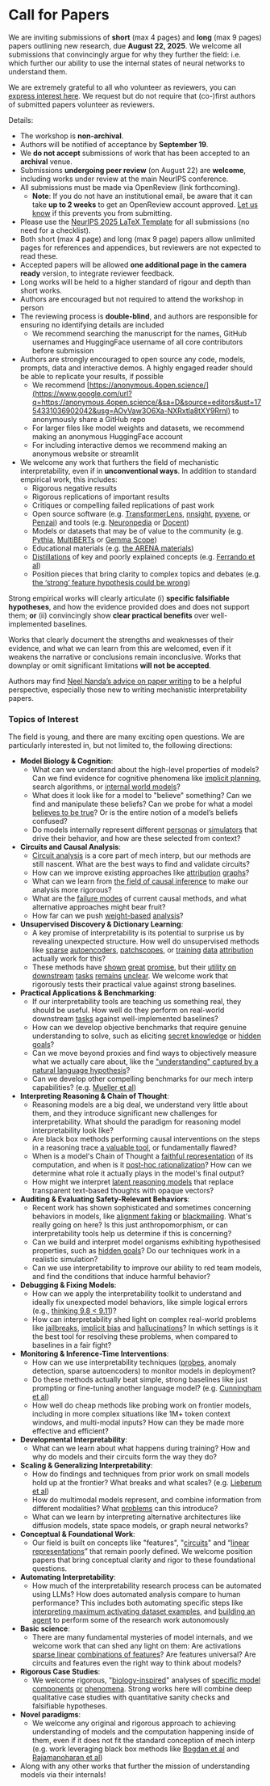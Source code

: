# Call for Papers
We are inviting submissions of **short** (max 4 pages) and **long** (max 9 pages) papers outlining new research, due **August 22, 2025**. We welcome all submissions that convincingly argue for why they further the field: i.e. which further our ability to use the internal states of neural networks to understand them. 

We are extremely grateful to all who volunteer as reviewers, you can [express interest here](https://www.google.com/url?q=https://docs.google.com/forms/d/e/1FAIpQLSdiw1SJllzoTz_nqzDTzTOGb9DV3W_truQyh-WvYj_QGIi7Mg/viewform?usp%3Ddialog&sa=D&source=editors&ust=1754331036897988&usg=AOvVaw0zmC9DXEkNoO7FGBuixzuR). We request but do not require that (co-)first authors of submitted papers volunteer as reviewers. 

Details: 
* The workshop is **non-archival**.
* Authors will be notified of acceptance by **September 19**.
* We **do not accept** submissions of work that has been accepted to an **archival** venue.
* Submissions **undergoing peer review** (on August 22) are **welcome**, including works under review at the main NeurIPS conference.
* All submissions must be made via OpenReview (link forthcoming).
  * **Note**: If you do not have an institutional email, be aware that it can take **up to 2 weeks** to get an OpenReview account approved. [Let us know](mailto:neurips2025@mechinterpworkshop.com) if this prevents you from submitting.
* Please use the [NeurIPS 2025 LaTeX Template](https://www.google.com/url?q=https://media.neurips.cc/Conferences/NeurIPS2025/Styles.zip&sa=D&source=editors&ust=1754331036899763&usg=AOvVaw2fJh7ep1oqQpjSUE6rLgPZ) for all submissions (no need for a checklist).
* Both short (max 4 page) and long (max 9 page) papers allow unlimited pages for references and appendices, but reviewers are not expected to read these.
* Accepted papers will be allowed **one additional page in the camera ready** version, to integrate reviewer feedback.
* Long works will be held to a higher standard of rigour and depth than short works.
* Authors are encouraged but not required to attend the workshop in person
* The reviewing process is **double-blind**, and authors are responsible for ensuring no identifying details are included
  * We recommend searching the manuscript for the names, GitHub usernames and HuggingFace username of all core contributors before submission
* Authors are strongly encouraged to open source any code, models, prompts, data and interactive demos. A highly engaged reader should be able to replicate your results, if possible
  * We recommend [https://anonymous.4open.science/](https://www.google.com/url?q=https://anonymous.4open.science/&sa=D&source=editors&ust=1754331036902042&usg=AOvVaw3O6Xa-NXRxtla8tXY9Rrnl) to anonymously share a GitHub repo
  * For larger files like model weights and datasets, we recommend making an anonymous HuggingFace account
  * For including interactive demos we recommend making an anonymous website or streamlit
* We welcome any work that furthers the field of mechanistic interpretability, even if in **unconventional ways**. In addition to standard empirical work, this includes:
  * Rigorous negative results
  * Rigorous replications of important results
  * Critiques or compelling failed replications of past work
  * Open source software (e.g. [TransformerLens](https://www.google.com/url?q=https://github.com/neelnanda-io/TransformerLens&sa=D&source=editors&ust=1754331036903102&usg=AOvVaw3-RELkYaqs691AHbxZ9zE3), [nnsight](https://www.google.com/url?q=https://github.com/ndif-team/nnsight&sa=D&source=editors&ust=1754331036903198&usg=AOvVaw1RmZxFosF2JknBgigLidbj), [pyvene](https://www.google.com/url?q=https://github.com/stanfordnlp/pyvene/tree/main/pyvene/models/mlp&sa=D&source=editors&ust=1754331036903294&usg=AOvVaw3hZhl1-o3K7hoZj3Tkg68w), or [Penzai](https://www.google.com/url?q=https://github.com/google-deepmind/penzai&sa=D&source=editors&ust=1754331036903391&usg=AOvVaw0MPA_GgRsIF9pdHJUlmYpx)) and tools (e.g. [Neuronpedia](https://www.google.com/url?q=http://neuronpedia.org&sa=D&source=editors&ust=1754331036903475&usg=AOvVaw17OUn444DAHv3dESVcO6AP) or [Docent](https://www.google.com/url?q=https://transluce.org/introducing-docent&sa=D&source=editors&ust=1754331036903575&usg=AOvVaw1N-wvrmC95LfavKeZXn4AD))
  * Models or datasets that may be of value to the community (e.g. [Pythia](https://www.google.com/url?q=https://arxiv.org/abs/2304.01373&sa=D&source=editors&ust=1754331036903775&usg=AOvVaw0z4GrXEPm_PW5gh-KiW8UU), [MultiBERTs](https://www.google.com/url?q=https://arxiv.org/abs/2106.16163&sa=D&source=editors&ust=1754331036903863&usg=AOvVaw0sgiydlQIUk2Jz4Ssz-AZn) or [Gemma Scope](https://www.google.com/url?q=https://arxiv.org/abs/2408.05147&sa=D&source=editors&ust=1754331036903939&usg=AOvVaw39fAN8gdF0irMRszP4XR6l))
  * Educational materials (e.g. [the ARENA materials](https://www.google.com/url?q=https://arena3-chapter1-transformer-interp.streamlit.app/&sa=D&source=editors&ust=1754331036904150&usg=AOvVaw3tAy--TJljo17ky2X0WO_i))
  * [Distillations](https://www.google.com/url?q=https://distill.pub/2017/research-debt/&sa=D&source=editors&ust=1754331036904278&usg=AOvVaw20xUPBTvdPOrUvkA1usMM6) of key and poorly explained concepts (e.g. [Ferrando et al](https://www.google.com/url?q=https://arxiv.org/abs/2405.00208&sa=D&source=editors&ust=1754331036904424&usg=AOvVaw3uxDwQnxl59eH4NCw4ZUea))
  * Position pieces that bring clarity to complex topics and debates (e.g. [the ‘strong’ feature hypothesis could be wrong](https://www.google.com/url?q=https://www.alignmentforum.org/posts/tojtPCCRpKLSHBdpn/the-strong-feature-hypothesis-could-be-wrong&sa=D&source=editors&ust=1754331036904768&usg=AOvVaw3sHrWbK8EwuZmKmir5WMI6))

Strong empirical works will clearly articulate (i) **specific falsifiable hypotheses**, and how the evidence provided does and does not support them; **or** (ii) convincingly show **clear practical benefits** over well-implemented baselines. 

Works that clearly document the strengths and weaknesses of their evidence, and what we can learn from this are welcomed, even if it weakens the narrative or conclusions remain inconclusive. Works that downplay or omit significant limitations **will not be accepted**. 

Authors may find [Neel Nanda’s advice on paper writing](https://www.google.com/url?q=https://www.alignmentforum.org/posts/eJGptPbbFPZGLpjsp/highly-opinionated-advice-on-how-to-write-ml-papers&sa=D&source=editors&ust=1754331036905881&usg=AOvVaw14gTJH4P-AMTpA4XqEDMAN) to be a helpful perspective, especially those new to writing mechanistic interpretability papers. 
### Topics of Interest
The field is young, and there are many exciting open questions. We are particularly interested in, but not limited to, the following directions: 
* **Model Biology & Cognition**:
  * What can we understand about the high-level properties of models? Can we find evidence for cognitive phenomena like [implicit planning](https://www.google.com/url?q=https://transformer-circuits.pub/2025/attribution-graphs/biology.html%23dives-poems&sa=D&source=editors&ust=1754331036906813&usg=AOvVaw00hk0HU8B12TY5siWeH11A), search algorithms, or [internal world models](https://www.google.com/url?q=https://arxiv.org/abs/2210.13382&sa=D&source=editors&ust=1754331036906966&usg=AOvVaw1X2cTXSnk9Lp_gGh7ghTSw)?
  * What does it look like for a model to "believe" something? Can we find and manipulate these beliefs? Can we probe for what a model [believes to be true](https://www.google.com/url?q=https://arxiv.org/abs/2310.06824&sa=D&source=editors&ust=1754331036907224&usg=AOvVaw2uOxy_NvRyOuwf0ecvVSCI)? Or is the entire notion of a model’s beliefs confused?
  * Do models internally represent different [personas](https://www.google.com/url?q=https://arxiv.org/abs/2406.12094&sa=D&source=editors&ust=1754331036907458&usg=AOvVaw2S4_WAtBviko3u_jiFyRaP) or [simulators](https://www.google.com/url?q=https://www.nature.com/articles/s41586-023-06647-8&sa=D&source=editors&ust=1754331036907573&usg=AOvVaw2iamRQnhOJK8M87Hx7ZEKy) that drive their behavior, and how are these selected from context?
* **Circuits and Causal Analysis**:
  * [Circuit analysis](https://www.google.com/url?q=https://distill.pub/2020/circuits/zoom-in/&sa=D&source=editors&ust=1754331036907862&usg=AOvVaw3JClvMC36Oi5VxghXvatv8) is a core part of mech interp, but our methods are still nascent. What are the best ways to find and validate circuits?
  * How can we improve existing approaches like [attribution](https://www.google.com/url?q=https://arxiv.org/abs/2406.11944&sa=D&source=editors&ust=1754331036908177&usg=AOvVaw0M_VfGZ6y891mruIvxY-SX) [graphs](https://www.google.com/url?q=https://transformer-circuits.pub/2025/attribution-graphs/methods.html&sa=D&source=editors&ust=1754331036908278&usg=AOvVaw3wlWpRDH_Twv95Aw-a0L2Z)?
  * What can we learn from [the field of causal inference](https://www.google.com/url?q=https://arxiv.org/abs/2407.04690&sa=D&source=editors&ust=1754331036908480&usg=AOvVaw0T12iNsuKSR2M6VCsHN3PN) to make our analysis more rigorous?
  * What are the [failure modes](https://www.google.com/url?q=https://arxiv.org/abs/2307.15771&sa=D&source=editors&ust=1754331036908684&usg=AOvVaw2UoIbi4ww6InohEVG6PacB) of current causal methods, and what alternative approaches might bear fruit?
  * How far can we push [weight-based](https://www.google.com/url?q=https://arxiv.org/abs/2301.05217&sa=D&source=editors&ust=1754331036908936&usg=AOvVaw1bk-myGLa1-Z-dMMUsVJKz) [analysis](https://www.google.com/url?q=https://arxiv.org/abs/2410.08417&sa=D&source=editors&ust=1754331036909011&usg=AOvVaw1fYHaSDx7jegAgQl9cNpcB)?
* **Unsupervised Discovery & Dictionary Learning**:
  * A key promise of interpretability is its potential to surprise us by revealing unexpected structure. How well do unsupervised methods like [sparse](https://www.google.com/url?q=https://arxiv.org/abs/2103.15949&sa=D&source=editors&ust=1754331036909441&usg=AOvVaw3aidMUj0wO-NfeUPDptdUm) [autoencoders](https://www.google.com/url?q=https://transformer-circuits.pub/2023/monosemantic-features&sa=D&source=editors&ust=1754331036909585&usg=AOvVaw0nipw4JJFLpW1vYhKovXA9), [patch](https://www.google.com/url?q=https://arxiv.org/abs/2401.06102&sa=D&source=editors&ust=1754331036909662&usg=AOvVaw0sqNNlPLRCNGREb_HgUsB3)[scopes](https://www.google.com/url?q=https://arxiv.org/abs/2403.10949v2&sa=D&source=editors&ust=1754331036909715&usg=AOvVaw1mtUU1zvOxWAdY8BjOxXOW), or [training](https://www.google.com/url?q=https://proceedings.mlr.press/v70/koh17a?ref%3Dhttps://githubhelp.com&sa=D&source=editors&ust=1754331036909840&usg=AOvVaw22Vvtds2WeAEtDWzX3c_N_) [data](https://www.google.com/url?q=https://arxiv.org/abs/2308.03296&sa=D&source=editors&ust=1754331036909927&usg=AOvVaw0g1MdBMd3haY35RSdmGcZr) [attribution](https://www.google.com/url?q=https://arxiv.org/abs/2205.11482&sa=D&source=editors&ust=1754331036910004&usg=AOvVaw0hKHq8971DwSUnYL1B77hP) actually work for this?
  * These methods have [shown](https://www.google.com/url?q=https://transformer-circuits.pub/2024/scaling-monosemanticity/index.html&sa=D&source=editors&ust=1754331036910180&usg=AOvVaw0cykZ4NMYDZardSQmJM78F) [great](https://www.google.com/url?q=https://transformer-circuits.pub/2025/attribution-graphs/biology.html&sa=D&source=editors&ust=1754331036910339&usg=AOvVaw3ISI90Z4pozWMzDNZ_j2P3) [promise](https://www.google.com/url?q=https://arxiv.org/abs/2503.10965&sa=D&source=editors&ust=1754331036910426&usg=AOvVaw07amBBqimALcw9QLNlD09p), but their [utility](https://www.google.com/url?q=https://arxiv.org/abs/2502.16681&sa=D&source=editors&ust=1754331036910551&usg=AOvVaw2NYoEusm-dnGfdiUSsqP-7) [on](https://www.google.com/url?q=https://www.tilderesearch.com/blog/sieve&sa=D&source=editors&ust=1754331036910651&usg=AOvVaw36QkJOJw6mmbWQTaxRAf3s) [downstream](https://www.google.com/url?q=https://arxiv.org/abs/2501.17148&sa=D&source=editors&ust=1754331036910743&usg=AOvVaw1R2zs1WsdPES3F31-euyhH) [tasks](https://www.google.com/url?q=https://transformer-circuits.pub/2024/features-as-classifiers/index.html&sa=D&source=editors&ust=1754331036910834&usg=AOvVaw2fFZcXfrQbgITx8s2VEB_l) [remains](https://www.google.com/url?q=https://arxiv.org/abs/2502.04382&sa=D&source=editors&ust=1754331036910904&usg=AOvVaw2i1P1uz6TIfSGYYsympWAa) [unclear](https://www.google.com/url?q=https://www.alignmentforum.org/posts/4uXCAJNuPKtKBsi28/negative-results-for-saes-on-downstream-tasks&sa=D&source=editors&ust=1754331036911020&usg=AOvVaw3yVeo9sGG0rfsujbJZEpsw). We welcome work that rigorously tests their practical value against strong baselines.
* **Practical Applications & Benchmarking**:
  * If our interpretability tools are teaching us something real, they should be useful. How well do they perform on real-world downstream [tasks](https://www.google.com/url?q=https://www.lesswrong.com/posts/wGRnzCFcowRCrpX4Y/downstream-applications-as-validation-of-interpretability&sa=D&source=editors&ust=1754331036911562&usg=AOvVaw0cK58LVYHMiZ4nNxJbZW8_) against well-implemented baselines?
  * How can we develop objective benchmarks that require genuine understanding to solve, such as eliciting [secret knowledge](https://www.google.com/url?q=https://arxiv.org/abs/2505.14352&sa=D&source=editors&ust=1754331036911838&usg=AOvVaw1bgzMNpgt1ugxxXgXczbQr) or [hidden goals](https://www.google.com/url?q=https://arxiv.org/abs/2503.10965&sa=D&source=editors&ust=1754331036911958&usg=AOvVaw3NsALXZOs1xU3TBkEHCXqt)?
  * Can we move beyond proxies and find ways to objectively measure what we actually care about, like the ["understanding" captured by a natural language hypothesis](https://www.google.com/url?q=https://arxiv.org/abs/2502.04382&sa=D&source=editors&ust=1754331036912237&usg=AOvVaw0FDTDATzFuWmp8MUiM_rd4)?
  * Can we develop other compelling benchmarks for our mech interp capabilities? (e.g. [Mueller et al](https://www.google.com/url?q=https://arxiv.org/abs/2504.13151&sa=D&source=editors&ust=1754331036912488&usg=AOvVaw0NmYAuTlcf0n7XAfdEGMk9))
* **Interpreting Reasoning & Chain of Thought**:
  * Reasoning models are a big deal, we understand very little about them, and they introduce significant new challenges for interpretability. What should the paradigm for reasoning model interpretability look like?
  * Are black box methods performing causal interventions on the steps in a reasoning trace [a valuable tool](https://www.google.com/url?q=https://arxiv.org/abs/2506.19143&sa=D&source=editors&ust=1754331036913289&usg=AOvVaw2th1BilNXTqQLKfzrpM3Up), or fundamentally flawed?
  * When is a model's Chain of Thought a [faithful representation](https://www.google.com/url?q=https://arxiv.org/abs/2305.04388&sa=D&source=editors&ust=1754331036913529&usg=AOvVaw3z0jNyKaMB_TgqvXsh3BKa) of its computation, and when is it [post-hoc rationalization](https://www.google.com/url?q=https://arxiv.org/abs/2503.08679&sa=D&source=editors&ust=1754331036913658&usg=AOvVaw320U91JKYveFI0TET7cDxq)? How can we determine what role it actually plays in the model's final output?
  * How might we interpret [latent reasoning models](https://www.google.com/url?q=https://arxiv.org/abs/2412.06769&sa=D&source=editors&ust=1754331036913892&usg=AOvVaw1HU94vnWyw6ftc2-WWIacG) that replace transparent text-based thoughts with opaque vectors?
* **Auditing & Evaluating Safety-Relevant Behaviors**:
  * Recent work has shown sophisticated and sometimes concerning behaviors in models, like [alignment faking](https://www.google.com/url?q=https://arxiv.org/abs/2412.14093&sa=D&source=editors&ust=1754331036914379&usg=AOvVaw3DzOEAmQNEsDWuAcNiH3n5) or [blackmailing](https://www.google.com/url?q=https://www.anthropic.com/research/agentic-misalignment&sa=D&source=editors&ust=1754331036914478&usg=AOvVaw256KkQVus_3jfNoGsr0AtX). What's really going on here? Is this just anthropomorphism, or can interpretability tools help us determine if this is concerning?
  * Can we build and interpret model organisms exhibiting hypothesised properties, such as [hidden goals](https://www.google.com/url?q=https://arxiv.org/abs/2503.10965&sa=D&source=editors&ust=1754331036914912&usg=AOvVaw2g-H8ZeX4ghQ4J80kIV5Lw)? Do our techniques work in a realistic simulation?
  * Can we use interpretability to improve our ability to red team models, and find the conditions that induce harmful behavior?
* **Debugging & Fixing Models**:
  * How can we apply the interpretability toolkit to understand and ideally fix unexpected model behaviors, like simple logical errors (e.g., [thinking 9.8 < 9.11](https://www.google.com/url?q=https://transluce.org/observability-interface&sa=D&source=editors&ust=1754331036915649&usg=AOvVaw1DV9ABJVswhmZqfMsro46C))?
  * How can interpretability shed light on complex real-world problems like [jailbreaks](https://www.google.com/url?q=https://transformer-circuits.pub/2025/attribution-graphs/biology.html%23dives-jailbreak&sa=D&source=editors&ust=1754331036915881&usg=AOvVaw1qZM3ET5zsFPLUBvuGoZ7S), [implicit bias](https://www.google.com/url?q=https://arxiv.org/abs/2506.10922&sa=D&source=editors&ust=1754331036915976&usg=AOvVaw3U5HvotwJt_d7cP5d9fcXt) and [hallucinations](https://www.google.com/url?q=https://arxiv.org/abs/2411.14257&sa=D&source=editors&ust=1754331036916076&usg=AOvVaw0T1VGtWyRODWsa7Wddixuq)? In which settings is it the best tool for resolving these problems, when compared to baselines in a fair fight?
* **Monitoring & Inference-Time Interventions**:
  * How can we use interpretability techniques ([probes](https://www.google.com/url?q=https://arxiv.org/abs/2102.12452&sa=D&source=editors&ust=1754331036916571&usg=AOvVaw2whLJwMaIxtPC3VEDXGrIM), anomaly detection, sparse autoencoders) to monitor models in deployment?
  * Do these methods actually beat simple, strong baselines like just prompting or fine-tuning another language model? (e.g. [Cunningham et al](https://www.google.com/url?q=https://alignment.anthropic.com/2025/cheap-monitors/&sa=D&source=editors&ust=1754331036916967&usg=AOvVaw1G8RTCAqyWaGIW9PWfjpFO))
  * How well do cheap methods like probing work on frontier models, including in more complex situations like 1M+ token context windows, and multi-modal inputs? How can they be made more effective and efficient?
* **Developmental Interpretability**:
  * What can we learn about what happens during training? How and why do models and their circuits form the way they do?
* **Scaling & Generalizing Interpretability**:
  * How do findings and techniques from prior work on small models hold up at the frontier? What breaks and what scales? (e.g. [Lieberum et al](https://www.google.com/url?q=https://arxiv.org/abs/2307.09458&sa=D&source=editors&ust=1754331036917890&usg=AOvVaw0G52RDH8-GTkmauIhML04m))
  * How do multimodal models represent, and combine information from different modalities? What [problems](https://www.google.com/url?q=https://openreview.net/pdf?id%3DVUhRdZp8ke&sa=D&source=editors&ust=1754331036918171&usg=AOvVaw3fo4HHebyyit6pKm1xrTV9) can this introduce?
  * What can we learn by interpreting alternative architectures like diffusion models, state space models, or graph neural networks?
* **Conceptual & Foundational Work**:
  * Our field is built on concepts like "features", "[circuits](https://www.google.com/url?q=https://distill.pub/2020/circuits/zoom-in/&sa=D&source=editors&ust=1754331036919040&usg=AOvVaw3Ezq7TctWgc56jlvNW4Plr)" and “[linear representations](https://www.google.com/url?q=https://transformer-circuits.pub/2024/july-update/index.html%23linear-representations&sa=D&source=editors&ust=1754331036919280&usg=AOvVaw1CaQiQXHlzkwGAivjkdjHq)” that remain poorly defined. We welcome position papers that bring conceptual clarity and rigor to these foundational questions.
* **Automating Interpretability**:
  * How much of the interpretability research process can be automated using LLMs? How does automated analysis compare to human performance? This includes both automating specific steps like [interpreting maximum activating dataset examples](https://www.google.com/url?q=https://openaipublic.blob.core.windows.net/neuron-explainer/paper/index.html&sa=D&source=editors&ust=1754331036920343&usg=AOvVaw2btJUPr7bMq0tl8eJq40G_), and [building an agent](https://www.google.com/url?q=https://arxiv.org/abs/2404.14394&sa=D&source=editors&ust=1754331036920465&usg=AOvVaw3xpAEjmfMWsZuUyFk5Vtvh) to perform some of the research work autonomously
* **Basic science**:
  * There are many fundamental mysteries of model internals, and we welcome work that can shed any light on them: Are activations [sparse linear](https://www.google.com/url?q=https://arxiv.org/abs/1601.03764&sa=D&source=editors&ust=1754331036920924&usg=AOvVaw1kL8uPT_Ee-2whFPoPJWXb) [combinations of features](https://www.google.com/url?q=https://transformer-circuits.pub/2022/toy_model/index.html&sa=D&source=editors&ust=1754331036921037&usg=AOvVaw21gSKBzVTz4QcFDzBlI1pS)? Are features universal? Are circuits and features even the right way to think about models?
* **Rigorous Case Studies**:
  * We welcome rigorous, "[biology-inspired](https://www.google.com/url?q=https://distill.pub/2020/circuits/curve-circuits/&sa=D&source=editors&ust=1754331036921735&usg=AOvVaw3u-Llce74B6vdjwfiSboko)" analyses of [specific model](https://www.google.com/url?q=https://arxiv.org/abs/2310.04625&sa=D&source=editors&ust=1754331036921935&usg=AOvVaw1JsSd2Z5-uND8Ls-JmlOfc) [components](https://www.google.com/url?q=https://transformer-circuits.pub/2024/scaling-monosemanticity/index.html&sa=D&source=editors&ust=1754331036922133&usg=AOvVaw2EQViL7nZHrLDCUwAKenU4) [or](https://www.google.com/url?q=https://arxiv.org/abs/2305.01610&sa=D&source=editors&ust=1754331036922242&usg=AOvVaw2uz4xuBZro5n2-COLn6S-g) [phenomena](https://www.google.com/url?q=https://arxiv.org/abs/2306.09346&sa=D&source=editors&ust=1754331036922353&usg=AOvVaw1ARJ1Fd4jfE8YmulQuj2it). Strong works here will combine deep qualitative case studies with quantitative sanity checks and falsifiable hypotheses.
* **Novel paradigms**:
  * We welcome any original and rigorous approach to achieving understanding of models and the computation happening inside of them, even if it does not fit the standard conception of mech interp (e.g. work leveraging black box methods like [Bogdan et al](https://www.google.com/url?q=https://arxiv.org/abs/2506.19143&sa=D&source=editors&ust=1754331036923351&usg=AOvVaw1_2wYbzkIPO_-yfz0eiIH4) and [Rajamanoharan et al](https://www.google.com/url?q=https://www.alignmentforum.org/posts/wnzkjSmrgWZaBa2aC/self-preservation-or-instruction-ambiguity-examining-the&sa=D&source=editors&ust=1754331036923635&usg=AOvVaw3j9emBJFY0n9W1C36J-vBu))
* Along with any other works that further the mission of understanding models via their internals!
